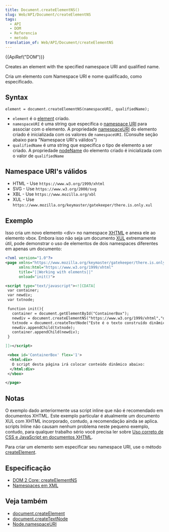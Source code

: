 ```yaml
---
title: Document.createElementNS()
slug: Web/API/Document/createElementNS
tags:
  - API
  - DOM
  - Referencia
  - metodo
translation_of: Web/API/Document/createElementNS
---
```

{{ApiRef("DOM")}}

Creates an element with the specified namespace URI and qualified name.

Cria um elemento com Namespace URI e nome qualificado, como especificado.

## Syntax

```
element = document.createElementNS(namespaceURI, qualifiedName);
```

- `element` é o [element](/pt-BR/docs/DOM/element) criado.
- `namespaceURI` é uma string que especifica o [namespace URI](https://www.w3.org/TR/2004/REC-DOM-Level-3-Core-20040407/glossary.html#dt-namespaceURI) para associar com o elemento. A propriedade [namespaceURI](/pt-BR/docs/DOM/element.namespaceURI) do elemento criado é inicializada com os valores de `namespaceURI`. (Consulte seção abaixo para "Namespace URI's válidos")
- `qualifiedName` é uma string que especifica o tipo de elemento a ser criado. A propriedade [nodeName](/pt-BR/docs/DOM/element.nodeName) do elemento criado é inicializada com o valor de `qualifiedName`

## Namespace URI's válidos

- HTML - Use `https://www.w3.org/1999/xhtml`
- SVG - Use `https://www.w3.org/2000/svg`
- XBL - Use `https://www.mozilla.org/xbl`
- XUL - Use `https://www.mozilla.org/keymaster/gatekeeper/there.is.only.xul`

## Exemplo

Isso cria um novo elemento \<div> no namespace [XHTML](/pt-BR/docs/XHTML) e anexa ele ao elemento vbox. Embora isso não seja um documento [XUL](/pt-BR/docs/XUL) extremamente útil, pode demonstrar o uso de elementos de dois namespaces diferentes em apenas um documento:

```xml
<?xml version="1.0"?>
<page xmlns="https://www.mozilla.org/keymaster/gatekeeper/there.is.only.xul"
      xmlns:html="https://www.w3.org/1999/xhtml"
      title="||Working with elements||"
      onload="init()">

<script type="text/javascript"><![CDATA[
 var container;
 var newdiv;
 var txtnode;

 function init(){
   container = document.getElementById("ContainerBox");
   newdiv = document.createElementNS("https://www.w3.org/1999/xhtml","div");
   txtnode = document.createTextNode("Este é o texto construído dinâmicamente com createElementNS e createTextNode então é inserido no documento usando appendChild.");
   newdiv.appendChild(txtnode);
   container.appendChild(newdiv);
 }

]]></script>

 <vbox id='ContainerBox' flex='1'>
  <html:div>
   O script desta página irá colocar conteúdo dinâmico abaixo:
  </html:div>
 </vbox>

</page>
```

## Notas

O exemplo dado anteriormente usa script inline que não é recomendado em documentos XHTML. Este exemplo particular é atualmente um documento XUL com XHTML incorporado, contudo, a recomendação ainda se aplica. scripts Inline não causam nenhum problema neste pequeno exemplo, contudo, para qualquer trabalho sério você precisa ler sobre [Uso correto de CSS e JavaScript en documentos XHTML](/pt-BR/docs/Properly_Using_CSS_and_JavaScript_in_XHTML_Documents).

Para criar um elemento sem especificar seu namespace URI, use o método [createElement](createElement).

## Especificação

- [DOM 2 Core: createElementNS](https://www.w3.org/TR/DOM-Level-2-Core/core.html#ID-DocCrElNS)
- [Namespaces em XML](https://www.w3.org/TR/1999/REC-xml-names-19990114)

## Veja também

- [document.createElement](createElement)
- [document.createTextNode](createTextNode)
- [Node.namespaceURI](../Node/namespaceURI)

